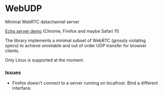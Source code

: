 # WebUDP
Minimal WebRTC datachannel server

[Echo server demo](https://www.vektor.space/webudprtt.html) (Chrome, Firefox and maybe Safari 11)

The library implements a minimal subset of WebRTC (grossly violating specs) to achieve unreliable and out of order UDP transfer for browser clients.

Only Linux is supported at the moment.

### Issues
* Firefox doesn't connect to a server running on localhost. Bind a different interface.
